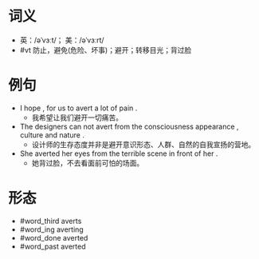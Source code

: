# 词义
- 英：/əˈvɜːt/； 美：/əˈvɜːrt/
- #vt 防止，避免(危险、坏事)；避开；转移目光；背过脸
# 例句
- I hope , for us to avert a lot of pain .
	- 我希望让我们避开一切痛苦。
- The designers can not avert from the consciousness appearance , culture and nature .
	- 设计师的生存态度并非是避开意识形态、人群、自然的自我宣扬的营地。
- She averted her eyes from the terrible scene in front of her .
	- 她背过脸，不去看面前可怕的场面。
# 形态
- #word_third averts
- #word_ing averting
- #word_done averted
- #word_past averted
